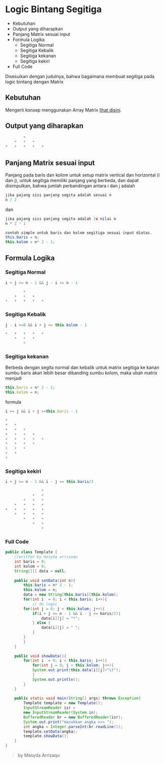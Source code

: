 # Logic Bintang Segitiga 
* 	Kebutuhan
*	Output yang diharapkan
* 	Panjang Matrix sesuai input 
* 	Formula Logika
	* Segitiga Normal
	* Segitiga Kebalik
	* Segitiga kekanan
	* Segitiga kekiri
* Full Code 

Disesuikan dengan judulnya, bahwa bagaimana membuat segitiga pada logic bintang dengan Matrix

## Kebutuhan
Mengerti konsep menggunakan Array Matrix [lihat disini](https://arrizaqu.github.io/logic/template).
	
## Output yang diharapkan
```java
 	 	*	 	 
 	*	*	*	 
*	*	*	*	*
```
## Panjang Matrix sesuai input
Panjang pada baris dan kolom untuk setup matrix vertical dan horizontal (i dan j), untuk segitiga memiliki panjang yang berbeda, dan dapat disimpulkan, bahwa jumlah perbandingan antara i dan j adalah 
```js
jika pajang sisi panjang segita adalah sesuai n
n / 2
```

dan
```js
jika pajang sisi panjang segita adalah 2x nilai n
n * 2 - 1
```

```java
contoh simple untuk baris dan kolom segitiga sesuai input diatas.
this.baris = n;
this.kolom = n* 2 - 1;
```

## Formula Logika
### Segitiga Normal
```java
i + j >= n - 1 && j - i <= n - 1

 	 	*	 	 	
 	*	*	*	 	
*	*	*	*	*
```

### Segitiga Kebalik
```java
j - i >=0 && i + j <= this.kolom - 1

*	*	*	*	*
 	*	*	*	 
 	 	*	 	 
```

### Segitiga kekanan
Berbeda dengan segita normal dan kebalik untuk matrix segitiga ke kanan sumbu baris akan lebih besar dibanding sumbu kolom, maka ubah matrix menjadi 
```js
this.baris = n* 2 - 1;
this.kolom = n;
```

formula
```js
i >= j && i + j <=this.baris - 1

*	 	 	 	 
*	*	 	 	 
*	*	*	 	 
*	*	*	*	 
*	*	*	*	*
*	*	*	*	 
*	*	*	 	 
*	*	 	 	 
*
```

### Segitiga kekiri
```java
i + j >= n - 1 && i - j <= this.baris/2

 	 	 	 	*
 	 	 	*	*
 	 	*	*	*
 	*	*	*	*
*	*	*	*	*
 	*	*	*	*
 	 	*	*	*
 	 	 	*	*
 	 	 	 	*
```

### Full Code 
```java
public class Template {
	//written by masyda arrizaqu
	int baris = 0;
	int kolom = 0;
	String[][] data = null;
	
	public void setData(int n){
		this.baris = n* 2 - 1;
		this.kolom = n;
		data = new String[this.baris][this.kolom];
		for(int i  = 0; i < this.baris; i++){
			// do logic 
		for(int j = 0; j < this.kolom; j++){
			if(i + j >= n - 1 && i - j <= baris/2){
				data[i][j] = "*";
			} else {
				data[i][j] = " ";
			}
		}
		}
	}
	
	public void showData(){
		for(int i  = 0; i < this.baris; i++){
			for(int j = 0; j < this.kolom; j++){
			System.out.print(this.data[i][j]+"\t");
			}
			System.out.println();
		}
	}
	
	public static void main(String[] args) throws Exception{
		Template template = new Template();
		InputStreamReader isr = 
		new InputStreamReader(System.in);
		BufferedReader br = new BufferedReader(isr);
		System.out.print("masukkan angka >>> ");
		int angka = Integer.parseInt(br.readLine());
		template.setData(angka);
		template.showData();
	}
}

```

> by Masyda Arrizaqu 